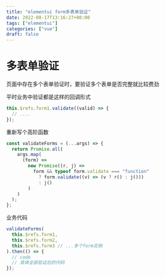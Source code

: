 ```yaml
---
title: "elementui form多表单验证"
date: 2022-08-17T13:16:27+08:00
tags: ["elementui"]
categories: ["vue"]
draft: false
---
```


# 多表单验证

页面中存在多个表单验证时，要验证多个表单是否完整就比较费劲

平时业务中验证都是这样的回调形式

```javascript
this.$refs.form1.validate((valid) => {
  // ....
});
```

重新写个高阶函数

```typescript
const validateForms = (...args) => {
  return Promise.all(
    args.map(
      (form) =>
        new Promise((r, j) =>
          form && typeof form.validate === "function"
            ? form.validate((v) => (v ? r() : j()))
            : j()
        )
    )
  );
};
```

业务代码

```javascript
validateForms(
  this.$refs.form1,
  this.$refs.form2,
  this.$refs.form3 // ...多个form实例
).then(() => {
  // code
  // 具体全部验证后的代码
});
```
